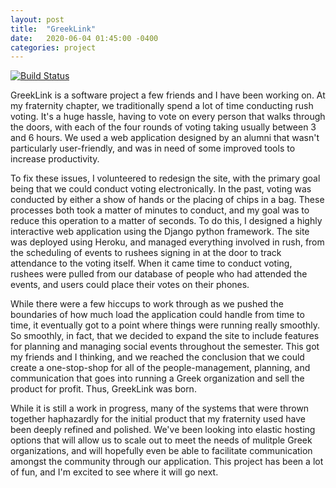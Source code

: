 ```yaml
---
layout: post
title:  "GreekLink"
date:   2020-06-04 01:45:00 -0400
categories: project
---
```

[![Build Status](https://travis-ci.com/csyager/greeklink-core.svg?branch=master)](https://travis-ci.com/csyager/greeklink-core)  

GreekLink is a software project a few friends and I have been working on.  At my fraternity chapter, we traditionally spend a lot of time conducting rush voting.  It's a huge hassle, having to vote on every person that walks through the doors, with each of the four rounds of voting taking usually between 3 and 6 hours.  We used a web application designed by an alumni that wasn't particularly user-friendly, and was in need of some improved tools to increase productivity.

To fix these issues, I volunteered to redesign the site, with the primary goal being that we could conduct voting electronically.  In the past, voting was conducted by either a show of hands or the placing of chips in a bag.  These processes both took a matter of minutes to conduct, and my goal was to reduce this operation to a matter of seconds.  To do this, I designed a highly interactive web application using the Django python framework.  The site was deployed using Heroku, and managed everything involved in rush, from the scheduling of events to rushees signing in at the door to track attendance to the voting itself.  When it came time to conduct voting, rushees were pulled from our database of people who had attended the events, and users could place their votes on their phones.

While there were a few hiccups to work through as we pushed the boundaries of how much load the application could handle from time to time, it eventually got to a point where things were running really smoothly.  So smoothly, in fact, that we decided to expand the site to include features for planning and managing social events throughout the semester.  This got my friends and I thinking, and we reached the conclusion that we could create a one-stop-shop for all of the people-management, planning, and communication that goes into running a Greek organization and sell the product for profit.  Thus, GreekLink was born.

While it is still a work in progress, many of the systems that were thrown together haphazardly for the initial product that my fraternity used have been deeply refined and polished.  We've been looking into elastic hosting options that will allow us to scale out to meet the needs of mulitple Greek organizations, and will hopefully even be able to facilitate communication amongst the community through our application.  This project has been a lot of fun, and I'm excited to see where it will go next.